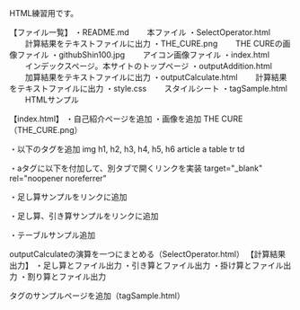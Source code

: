 HTML練習用です。

【ファイル一覧】
・README.md
　　本ファイル
・SelectOperator.html
　　計算結果をテキストファイルに出力
・THE_CURE.png
　　THE CUREの画像ファイル
・githubShin100.jpg
　　アイコン画像ファイル
・index.html
　　インデックスページ。本サイトのトップページ
・outputAddition.html
　　加算結果をテキストファイルに出力
・outputCalculate.html
　　計算結果をテキストファイルに出力
・style.css
　　スタイルシート
・tagSample.html
　　HTMLサンプル

【index.html】
・自己紹介ページを追加
・画像を追加
    THE CURE（THE_CURE.png）

・以下のタグを追加
    img
    h1, h2, h3, h4, h5, h6
    article
    a
    table
    tr
    td

・aタグに以下を付加して、別タブで開くリンクを実装
    target="_blank" rel="noopener noreferrer"

・足し算サンプルをリンクに追加

・足し算、引き算サンプルをリンクに追加

・テーブルサンプル追加


outputCalculateの演算を一つにまとめる（SelectOperator.html）
【計算結果出力】
・足し算とファイル出力
・引き算とファイル出力
・掛け算とファイル出力
・割り算とファイル出力

タグのサンプルページを追加（tagSample.html）

